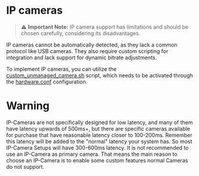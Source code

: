 # IP cameras

> :warning: **Important Note:** IP camera support has limitations and should be chosen carefully, considering its disadvantages.

IP cameras cannot be automatically detected, as they lack a common protocol like USB cameras. They also require custom scripting for integration and lack support for dynamic bitrate adjustments.

To implement IP cameras, you can utilize the [custom_unmanaged_camera.sh](custom-unmanaged-camera.md) script, which needs to be activated through the [hardware.conf](../hardware.md) configuration.


# Warning

IP-Cameras are not specifically designed for low latency, and many of them have latency upwards of 500ms+, but there are specific cameras available for purchase that have reasonable latency closer to 100-200ms. Remember this latency will be added to the "normal" latency your system has. So most IP-Camera Setups will have 300-600ms latency. It is not recommended to use an IP-Camera as primary camera.
That means the main reason to choose an IP-Camera is to enable some custom features normal Cameras do not support.
